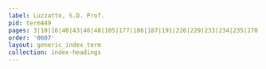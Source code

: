 ```yaml
---
label: Luzzatto, S.D. Prof.
pid: term449
pages: 3|10|16|40|43|46|48|105|177|186|187|191|226|229|233|234|235|270|310|311|319|323|336|345|374|453|472|473|480|581|590|603|641|705
order: '0607'
layout: generic_index_term
collection: index-headings
---
```

